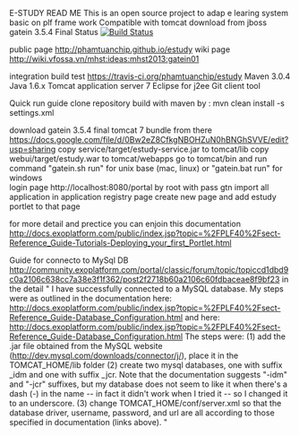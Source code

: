 E-STUDY READ ME
This is an open source project to adap e learing system basic on plf frame work 
Compatible with tomcat download from jboss gatein 3.5.4 Final
Status 
[![Build Status](https://travis-ci.org/phamtuanchip/estudy.png)](https://travis-ci.org/phamtuanchip/estudy)

public page http://phamtuanchip.github.io/estudy
wiki page http://wiki.vfossa.vn/mhst:ideas:mhst2013:gatein01

integration build test https://travis-ci.org/phamtuanchip/estudy
Maven 3.0.4
Java  1.6.x
Tomcat application server 7
Eclipse for j2ee
Git client tool  

Quick run guide 
clone repository 
build with maven by : mvn clean install -s settings.xml

download gatein 3.5.4 final tomcat 7 bundle  from there https://docs.google.com/file/d/0Bw2eZ8CfkgNBOHZuN0hBNGhSVVE/edit?usp=sharing
copy service/target/estudy-service.jar  to tomcat/lib 
copy webui/target/estudy.war to tomcat/webapps
go to tomcat/bin and run command "gatein.sh run" for unix base (mac, linux) or "gatein.bat run" for windows  
login page http://localhost:8080/portal by root with pass gtn 
import all application in application registry page 
create new page and add estudy portlet to that page

for more detail and prectice you can enjoin this documentation http://docs.exoplatform.com/public/index.jsp?topic=%2FPLF40%2Fsect-Reference_Guide-Tutorials-Deploying_your_first_Portlet.html

Guide for connecto to MySql DB http://community.exoplatform.com/portal/classic/forum/topic/topiccd1dbd9c0a2106c638cc7a38e3f1f362/post2f2718b60a2106c60fdbaceae8f9bf23
in the detail 
"
I have successfully connected to a MySQL database. My steps were as outlined in the documentation
here: http://docs.exoplatform.com/public/index.jsp?topic=%2FPLF40%2Fsect-Reference_Guide-Database_Configuration.html and here: http://docs.exoplatform.com/public/index.jsp?topic=%2FPLF40%2Fsect-Reference_Guide-Database_Configuration.html
The steps were:
(1) add the .jar file obtained from the MySQL website (http://dev.mysql.com/downloads/connector/j/), place it in the TOMCAT_HOME/lib folder
(2) create two mysql databases, one with suffix _idm and one with suffix _jcr. Note that the documentation suggests "-idm" and "-jcr" suffixes, but my database does not seem to like it when there's a dash (-) in the name -- in fact it didn't work when I tried it -- so I changed it to an underscore.
(3) change TOMCAT_HOME/conf/server.xml so that the database driver, username, password, and url are all according to those specified in documentation (links above).
"


